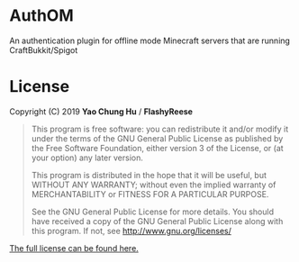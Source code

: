 # AuthOM
 An authentication plugin for offline mode Minecraft servers that are running CraftBukkit/Spigot
 
# License

Copyright (C) 2019 **Yao Chung Hu** / **FlashyReese**

>This program is free software: you can redistribute it and/or modify it under the terms of the GNU General Public License
>as published by the Free Software Foundation, either version 3 of the License, or (at your option) any later version. 
>                                                   
>This program is distributed in the hope that it will be useful, but WITHOUT ANY WARRANTY; 
>without even the implied warranty of MERCHANTABILITY or FITNESS FOR A PARTICULAR PURPOSE. 
>                                                   
>See the GNU General Public License for more details. 
>You should have received a copy of the GNU General Public License along with this program. If not, see http://www.gnu.org/licenses/

[The full license can be found here.](https://github.com/FlashyReese/AuthOM/blob/master/LICENSE)